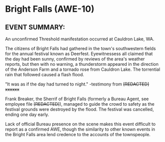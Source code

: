 # Bright Falls (AWE-10)

## EVENT SUMMARY:

An unconfirmed Threshold manifestation occurred at Cauldron Lake, WA.

The citizens of Bright Falls had gathered in the town's southwestern fields for the annual festival known as Deerfest. Eyewitnessess all claimed that the day had been sunny, confirmed by reviews of the area's weather reports, but then with no warning, a thunderstorm appeared in the direction of the Anderson Farm and a tornado rose from Cauldron Lake. The torrential rain that followed caused a flash flood.

"It was as if the day had turned to night." -testimony from ~~[REDACTED] xxxxxx~~

Frank Breaker, the Sherrif of Bright Falls (formerly a Bureau Agent, see employee file ~~[REDACTED]~~), managed to guide the crowd to safety as the festival grounds were destroyed by the flood. The festival was cancelled, ending one day early.

Lack of official Bureau presence on the scene makes this event difficult to report as a confirmed AWE, though the similarity to other known events in the Bright Falls area lend credence to the accounts of the townspeople.
